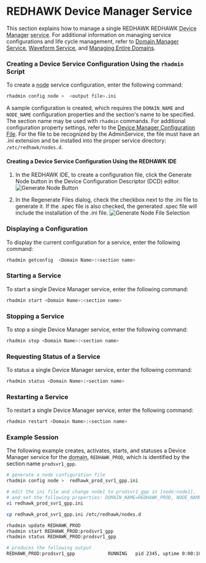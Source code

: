 # REDHAWK Device Manager Service

This section explains how to manage a single REDHAWK REDHAWK <abbr title="See Glossary.">Device Manager</abbr> <abbr title="See Glossary.">service</abbr>.  For additional information on managing service configurations and life cycle management, refer to [Domain Manager Service](../../../appendices/adminservice/redhawkcoreservices/domainmanager.html),
 [Waveform Service](../../../appendices/adminservice/redhawkcoreservices/waveform.html), and [Managing Entire Domains](../../../appendices/adminservice/redhawkcoreservices/domains.html).



### Creating a Device Service Configuration Using the `rhadmin` Script

To create a <abbr title="See Glossary.">node</abbr> service configuration, enter the following command:

```sh
rhadmin config node >  <output file>.ini
```
A sample configuration is created, which requires the `DOMAIN_NAME` and `NODE_NAME` configuration properties and the section's name to be specified. The section name may be used with `rhadmin` commands. For additional configuration property settings, refer to the [Device Manager Configuration File](../../../appendices/adminservice/configuration/devicemanager.html). For the file to be recognized by the AdminService, the file must have an .ini extension and be installed into the proper service directory: `/etc/redhawk/nodes.d`.  

#### Creating a Device Service Configuration Using the REDHAWK IDE

1. In the REDHAWK IDE, to create a configuration file, click the Generate Node button in the Device Configuration Descriptor (DCD) editor.
![Generate Node Button](img/GenerateNodeButton.png)

2. In the Regenerate Files dialog, check the checkbox next to the .ini file to generate it. If the .spec file is also checked, the generated .spec file will include the installation of the .ini file.
![Generate Node File Selection](img/GenerateNodeSelectIni.png)


### Displaying a Configuration

To display the current configuration for a service, enter the following command:

```sh
rhadmin getconfig  <Domain Name>:<section name>
```

### Starting a Service

To start a single Device Manager service, enter the following command:

```sh
rhadmin start <Domain Name>:<section name>
```

### Stopping a Service

To stop a single Device Manager service, enter the following command:

```sh
rhadmin stop <Domain Name>:<section name>
```

### Requesting Status of a Service

To status a single Device Manager service, enter the following command:

```sh
rhadmin status <Domain Name>:<section name>
```

### Restarting a Service

To restart a single Device Manager service, enter the following command:

```sh
rhadmin restart <Domain Name>:<section name>
```

### Example Session

The following example creates, activates, starts, and statuses a Device Manager service for the <abbr title="See Glossary.">domain</abbr>, `REDHAWK_PROD`, which is identified by the section name `prodsvr1_gpp`.

```sh
# generate a node configuration file
rhadmin config node >  redhawk_prod_svr1_gpp.ini

# edit the ini file and change node1 to prodsvr1_gpp in [node:node1],
# and set the following properties: DOMAIN_NAME=REDHAWK_PROD, NODE_NAME=ProdSvr1_GPP
vi redhawk_prod_svr1_gpp.ini

cp redhawk_prod_svr1_gpp.ini /etc/redhawk/nodes.d

rhadmin update REDHAWK_PROD
rhadmin start REDHAWK_PROD:prodsvr1_gpp
rhadmin status REDHAWK_PROD:prodsvr1_gpp

# produces the following output
REDHAWK_PROD:prodsvr1_gpp            RUNNING   pid 2345, uptime 0:00:10
```
